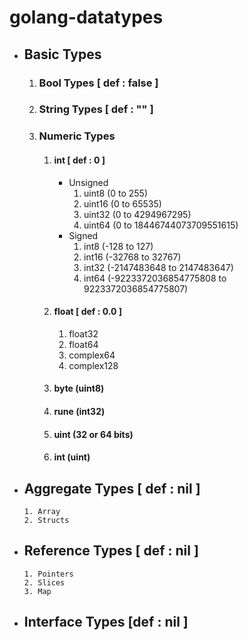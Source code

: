 # golang-datatypes

* ## Basic Types
  1. ### Bool Types [ def : false ]
  2. ### String Types [ def : "" ]
  3. ### Numeric Types
     1. #### int [ def : 0 ]
         * Unsigned
             1. uint8 (0 to 255)
             2. uint16 (0 to 65535)
             3. uint32 (0 to 4294967295)
             4. uint64 (0 to 18446744073709551615)
         * Signed
             1. int8 (-128 to 127)
             2. int16 (-32768 to 32767)
             3. int32 (-2147483648 to 2147483647)
             4. int64 (-9223372036854775808 to 9223372036854775807)
     2. #### float [ def : 0.0 ]
         1. float32
         2. float64
         3. complex64
         4. complex128
     3. #### byte (uint8)
     4. #### rune (int32)
     5. #### uint (32 or 64 bits)
     6. #### int (uint)
* ## Aggregate Types [ def : nil ]
      1. Array
      2. Structs
* ## Reference Types [ def : nil ]
      1. Pointers
      2. Slices
      3. Map
* ## Interface Types [def : nil ]
  